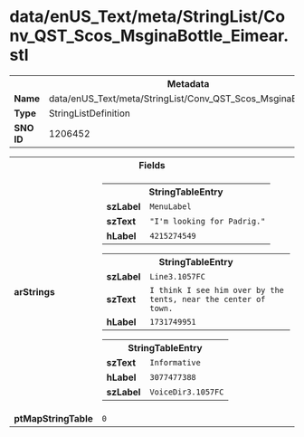 <h1>data/enUS_Text/meta/StringList/Conv_QST_Scos_MsginaBottle_Eimear.stl</h1><table><tr><th colspan="100%">Metadata</th></tr><tr><td><b>Name</b></td><td>data/enUS_Text/meta/StringList/Conv_QST_Scos_MsginaBottle_Eimear.stl</td></tr><tr><td><b>Type</b></td><td>StringListDefinition</td></tr><tr><td><b>SNO ID</b></td><td>1206452</td></tr></table>

<table><tr><th colspan="100%">Fields</th></tr><tr><td><b>arStrings</b></td><td><table><tr><th colspan="100%">StringTableEntry</th></tr><tr><td><b>szLabel</b></td><td><code>MenuLabel</code></td></tr><tr><td><b>szText</b></td><td><code>"I'm looking for Padrig."</code></td></tr><tr><td><b>hLabel</b></td><td><code>4215274549</code></td></tr></table>


<table><tr><th colspan="100%">StringTableEntry</th></tr><tr><td><b>szLabel</b></td><td><code>Line3.1057FC</code></td></tr><tr><td><b>szText</b></td><td><code>I think I see him over by the tents, near the center of town.</code></td></tr><tr><td><b>hLabel</b></td><td><code>1731749951</code></td></tr></table>


<table><tr><th colspan="100%">StringTableEntry</th></tr><tr><td><b>szText</b></td><td><code>Informative</code></td></tr><tr><td><b>hLabel</b></td><td><code>3077477388</code></td></tr><tr><td><b>szLabel</b></td><td><code>VoiceDir3.1057FC</code></td></tr></table>


</td></tr><tr><td><b>ptMapStringTable</b></td><td><code>0</code></td></tr></table>

